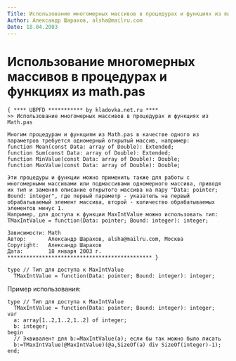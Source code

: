```yaml
---
Title: Использование многомерных массивов в процедурах и функциях из math.pas
Author: Александр Шарахов, alsha@mailru.com
Date: 18.04.2003
---
```



Использование многомерных массивов в процедурах и функциях из math.pas
======================================================================

    { **** UBPFD *********** by kladovka.net.ru ****
    >> Использование многомерных массивов в процедурах и функциях из Math.pas
     
    Многим процедурам и функциям из Math.pas в качестве одного из параметров требуется одномерный открытый массив, например:
    function Mean(const Data: array of Double): Extended;
    function Sum(const Data: array of Double): Extended;
    function MinValue(const Data: array of Double): Double;
    function MaxValue(const Data: array of Double): Double;
     
    Эти процедуры и функции можно применить также для работы с многомерными массивами или подмассивами одномерного массива, приводя их тип и заменяя описание открытого массива на пару "Data: pointer; Bound: integer", где первый параметр - указатель на первый обрабатываемый элемент массива, второй - количество обрабатываемых элементов минус 1. 
    Например, для доступа к функции MaxIntValue можно использовать тип: 
    TMaxIntValue = function(Data: pointer; Bound: integer): integer;
     
    Зависимости: Math
    Автор:       Александр Шарахов, alsha@mailru.com, Москва
    Copyright:   Александр Шарахов
    Дата:        18 января 2003 г.
    ********************************************** }
     
    type // Тип для доступа к MaxIntValue
      TMaxIntValue = function(Data: pointer; Bound: integer): integer; 

Пример использования:

    type // Тип для доступа к MaxIntValue
      TMaxIntValue = function(Data: pointer; Bound: integer): integer;
    var
      a: array[1..2,1..2,1..2] of integer;
      b: integer;
    begin
      // Эквивалент для b:=MaxIntValue(a); если бы так можно было писать
      b:=TMaxIntValue(@MaxIntValue)(@a,SizeOf(a) div SizeOf(integer)-1);
    end; 
